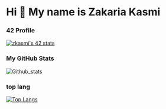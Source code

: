 # Hi 👋 My name is Zakaria Kasmi


### 42 Profile
[![zkasmi's 42 stats](https://badge.mediaplus.ma/darkblue/zkasmi)](https://github.com/oakoudad/badge42)


### My GitHub Stats
![Github_stats](https://github-readme-stats.vercel.app/api?username=tankb0y&count_private=true&show_icons=true&theme=radical)


### top lang
[![Top Langs](https://github-readme-stats.vercel.app/api/top-langs/?username=tankb0y)](https://github.com/anuraghazra/github-readme-stats)

